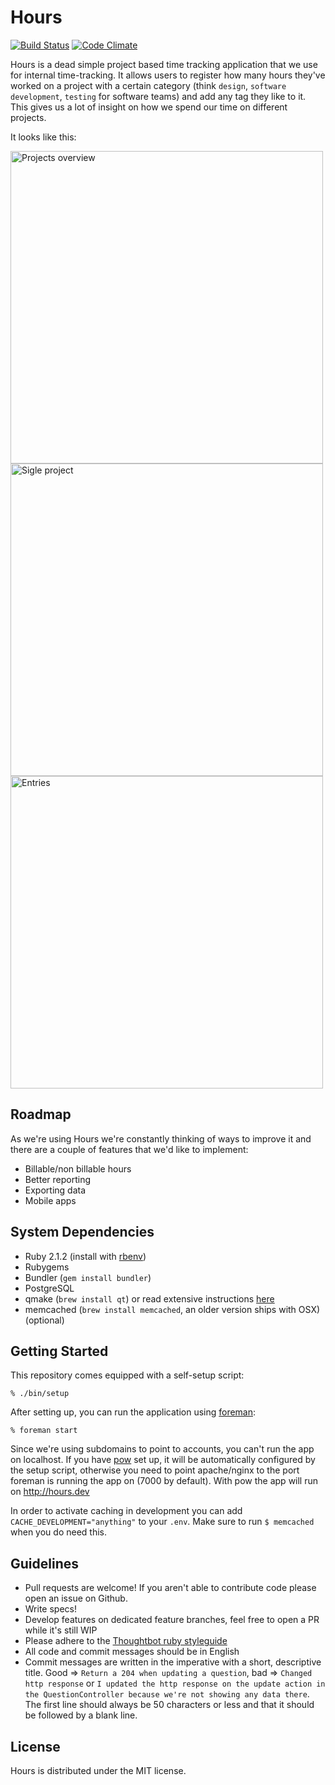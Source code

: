 Hours
=====

[![Build Status](https://travis-ci.org/DefactoSoftware/Hours.svg)](https://magnum.travis-ci.com/DefactoSoftware/Hours)
[![Code Climate](https://codeclimate.com/github/DefactoSoftware/Hours/badges/gpa.svg)](https://codeclimate.com/github/DefactoSoftware/Hours)

Hours is a dead simple project based time tracking application that we use
for internal time-tracking. It allows users to register how many hours they've
worked on a project with a certain category (think `design`, `software development`,
`testing` for software teams) and add any tag they like to it. This gives us a lot of
insight on how we spend our time on different projects.

It looks like this:

<img src="http://i.imgur.com/L6cCxPd.png" width=500 alt="Projects overview" />

<img src="http://i.imgur.com/w62ubzH.png" width=500 alt="Sigle project" />

<img src="http://i.imgur.com/gZWqVXT.png" width=500 alt="Entries" />

Roadmap
-------

As we're using Hours we're constantly thinking of ways to improve it and there are a couple of features that we'd like to implement:
- Billable/non billable hours
- Better reporting
- Exporting data
- Mobile apps

System Dependencies
-------------------

- Ruby 2.1.2 (install with [rbenv](https://github.com/sstephenson/rbenv))
- Rubygems
- Bundler (`gem install bundler`)
- PostgreSQL
- qmake (`brew install qt`) or read extensive instructions [here](https://github.com/thoughtbot/capybara-webkit/wiki/Installing-Qt-and-compiling-capybara-webkit)
- memcached (`brew install memcached`, an older version ships with OSX)(optional)

Getting Started
---------------

This repository comes equipped with a self-setup script:

    % ./bin/setup

After setting up, you can run the application using [foreman]:

    % foreman start

Since we're using subdomains to point to accounts, you can't run the app on localhost.
If you have [pow] set up, it will be automatically configured by the setup script, otherwise
you need to point apache/nginx to the port foreman is running the app on (7000 by default). With pow the app will run on http://hours.dev

In order to activate caching in development you can add `CACHE_DEVELOPMENT="anything"` to your `.env`. Make sure to run `$ memcached` when you do need this.

[foreman]: http://ddollar.github.io/foreman/
[pow]: http://pow.cx

Guidelines
----------
- Pull requests are welcome! If you aren't able to contribute code please open an issue on Github.
- Write specs!
- Develop features on dedicated feature branches, feel free to open a PR while it's still WIP
- Please adhere to the [Thoughtbot ruby styleguide](https://github.com/thoughtbot/guides/tree/master/style#ruby)
- All code and commit messages should be in English
- Commit messages are written in the imperative with a short, descriptive title. Good => `Return a 204 when updating a question`, bad => `Changed http response` or `I updated the http response on the update action in the QuestionController because we're not showing any data there`. The first line should always be 50 characters or less and that it should be followed by a blank line.

License
-------
Hours is distributed under the MIT license.
